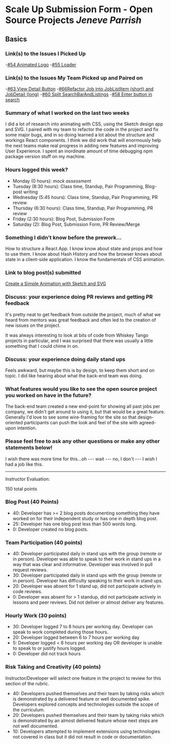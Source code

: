 # Scale Up Submission Form - Open Source Projects _Jeneve Parrish_

## Basics

### Link(s) to the Issues I Picked Up
-[#54 Animated Logo](https://github.com/LookingForMe/lookingForFrontEnd/issues/54)
-[#55 Loader](https://github.com/LookingForMe/lookingForFrontEnd/issues/55)

### Link(s) to the Issues My Team Picked up and Paired on
-[#63 View Detail Button](https://github.com/LookingForMe/lookingForFrontEnd/issues/63)
-[#66Refactor Job into JobListItem (short) and JobDetail (long)](https://github.com/LookingForMe/lookingForFrontEnd/issues/66)
-[#60 Split SearchBarAndListings](https://github.com/LookingForMe/lookingForFrontEnd/issues/60)
-[#58 Enter button in search](https://github.com/LookingForMe/lookingForFrontEnd/issues/58)

### Summary of what I worked on the last two weeks

I did a lot of research into animating with CSS, using the Sketch design app and SVG. I paired with my team to
refactor the code in the project and fix some major bugs, and in so doing learned a lot about the structure and workings
React components. I think we did work that will enormously help the next teams make real progress in adding new features and improving User Experience. I spent an inordinate amount of time debugging npm package version stuff on my machine.

### Hours logged this week?

- Monday (0 hours): _mock assessment_
- Tuesday (8:30 hours): Class time, Standup, Pair Programming, Blog-post writing
- Wednesday (5:45 hours):  Class time, Standup, Pair Programming, PR review
- Thursday (6:30 hours): Class time, Standup, Pair Programming, PR review
- Friday (2:30 hours): Blog Post, Submission Form
- Saturday (2): Blog Post, Submission Form, PR Review/Merge

### Something I didn't know before the prework...

How to structure a React App. I know know about state and props and how to use them. I know about Hash History and how the browser knows about state in a client-side application. I know the fundamentals of CSS animation.

### Link to blog post(s) submitted

[Create a Simple Animation with Sketch and SVG](https://medium.com/@jeneve.parrish/create-a-simple-animation-with-sketch-and-svg-c4c513701b10#.rxwe1wn17)

### Discuss: your experience doing PR reviews and getting PR feedback

It's pretty neat to get feedback from outside the project, much of what we heard from mentors was great feedback and often
led to the creation of new issues on the project.

It was always interesting to look at bits of code from Whiskey Tango projects in particular, and I was surprised that there was usually a little something that I could chime in on.

### Discuss: your experience doing daily stand ups

Feels awkward, but maybe this is by design, to keep them short and on topic. I did like hearing about what the back-end team was doing.

### What features would you like to see the open source project you worked on have in the future?

The back-end team created a new end-point for showing all past jobs per company, we didn't get around to using it, but that would be a great feature. Generally I'd love to see some wire-framing for the site so that design-oriented participants can push the look and feel of the site with agreed-upon intention.

### Please feel free to ask any other questions or make any other statements below!

I wish there was more time for this...oh --- wait --- no, I don't --- I wish I had a job like this.

-----

Instructor Evaluation:

150 total points

### Blog Post (40 Points)  
  * 40: Developer has >= 2 blog posts documenting something they have worked on for their independent study or has one in depth blog post.
  * 25: Developer has one blog post less than 500 words long.
  * 0: Developer created no blog posts.

### Team Participation (40 points)

  * 40: Developer participated daily in stand ups with the group (remote or in person). Developer was able to speak to their work in stand ups in a way that was clear and informative. Developer was involved in pull request reviews.
  * 30: Developer participated daily in stand ups with the group (remote or in person). Developer has difficulty speaking to their work in stand ups.
  * 20: Developer was absent for 1 stand up, did not participate actively in code reviews.
  * 0: Developer was absent for > 1 standup, did not participate actively in lessons and peer reviews. Did not deliver or almost deliver any features.

### Hourly Work (30 points)

  * 30: Developer logged 7 to 8 hours per working day. Developer can speak to work completed during those hours.
  * 20: Developer logged between 6 to 7 hours per working day
  * 5: Developer logged < 6 hours per working day OR developer is unable to speak to or justify hours logged.
  * 0: Developer did not track hours

### Risk Taking and Creativity (40 points)

  Instructor/Developer will select one feature in the project to review for this section of the rubric.

  * 40: Developers pushed themselves and their team by taking risks which is demonstrated by a delivered feature or well documented spike. Developers explored concepts and technologies outside the scope of the curriculum.
  * 20: Developers pushed themselves and their team by taking risks which is demonstrated by an almost delivered feature whose next steps are not well documented.
  * 10: Developers attempted to implement extensions using technologies not covered in class but it did not result in code or documentation.
